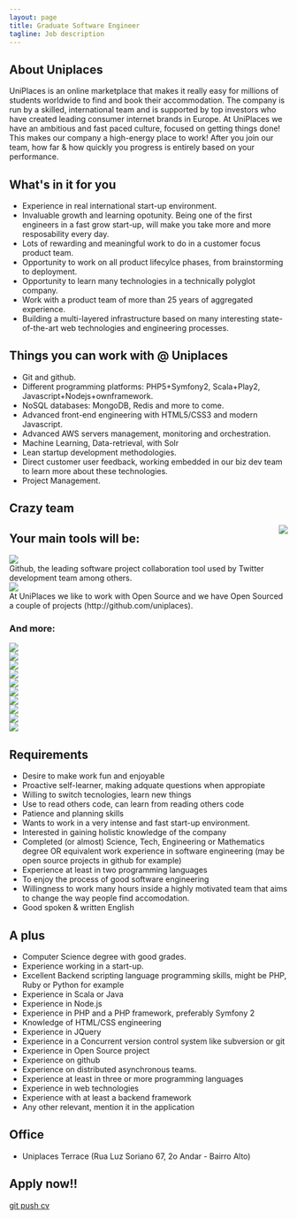 ```yaml
---
layout: page
title: Graduate Software Engineer
tagline: Job description
---
```


## About Uniplaces
UniPlaces is an online marketplace that makes it really easy for millions of students worldwide to find and book their accommodation. The company is run by a skilled, international team and is supported by top investors who have created leading consumer internet brands in Europe.  At UniPlaces we have an ambitious and fast paced culture, focused on getting things done! This makes our company a high-energy place to work! After you join our team, how far & how quickly you progress is entirely based on your performance.

## What's in it for you

 + Experience in real international start-up environment.
 + Invaluable growth and learning opotunity. Being one of the first engineers in a fast grow start-up, will make you take more and more resposability every day.
 + Lots of rewarding and meaningful work to do in a customer focus product team.
 + Opportunity to work on all product lifecylce phases, from brainstorming to deployment.
 + Opportunity to learn many technologies in a technically polyglot company.
 + Work with a product team of more than 25 years of aggregated experience.
 + Building a multi-layered infrastructure based on many interesting state-of-the-art web technologies and engineering processes.

## Things you can work with @ Uniplaces

 + Git and github.
 + Different programming platforms: PHP5+Symfony2, Scala+Play2, Javascript+Nodejs+ownframework.
 + NoSQL databases:  MongoDB, Redis and more to come.
 + Advanced front-end engineering with HTML5/CSS3 and modern Javascript.
 + Advanced AWS servers management, monitoring and orchestration.
 + Machine Learning, Data-retrieval, with Solr
 + Lean startup development methodologies.
 + Direct customer user feedback, working embedded in our biz dev team to learn more about these technologies.
 + Project Management.

## Crazy team

<img src="{{ BASE_PATH }}/static/crazyteam.JPG" style="float:right;margin-left:100px" />

## Your main tools will be:

<div class="row">
<div class="span2"><img src="http://chris.smith.name/assets/github.png" class="tech-logo"/></div>
<div class="span10">Github, the leading software project collaboration tool used by Twitter development team among others.</div>
</div>

<div class="row">
<div class="span2"><img src="http://www.biglever.com/images/misc/opensource_logo.gif" class="tech-logo"/></div>
<div class="span10">At UniPlaces we like to work with Open Source and we have Open Sourced a couple of projects (http://github.com/uniplaces).</div>
</div>

### And more:

<div class="row">
<div class="span2"><img class="tech-logo" src="http://socialmediaseo.net/wp-content/uploads/2010/12/amazon-web-services-cloud-computing.gif" /></div>
<div class="span2"><img class="tech-logo" src="http://upload.wikimedia.org/wikipedia/en/a/a7/Nodejs_logo_light.png" /></div>
<div class="span2"><img class="tech-logo" src="http://www.sebastien-han.fr/images/redis-logo.png" /></div>
<div class="span2"><img class="tech-logo" src="http://www.w3.org/html/logo/downloads/HTML5_Logo_256.png" /></div>
<div class="span2"><img class="tech-logo" src="{{ BASE_PATH }}/static/css3.png" /></div>
<div class="span2"><img class="tech-logo" src="http://www.searchtools.com/images/solr_FC.jpg" /></div>
</div>
<div class="row">
<div class="span2"><img class="tech-logo" src="http://symfony.com/logos/symfony_black_03.png" /></div>
<div class="span2"><img class="tech-logo" src="http://performerjs.org/wp-content/uploads/2009/12/jquery.png" /></div>
<div class="span2"><img class="tech-logo" src="http://www.appliedvideo.com/images/scala_logo_LG_RGB.jpg" /></div>
<div class="span2"><img class="tech-logo" src="http://www.networkworld.com/community/files/imce/img_blogs/mongodb.png" /></div>
</div>

## Requirements

 + Desire to make work fun and enjoyable
 + Proactive self-learner, making adquate questions when appropiate
 + Willing to switch tecnologies, learn new things
 + Use to read others code, can learn from reading others code
 + Patience and planning skills
 + Wants to work in a very intense and fast start-up environment.
 + Interested in gaining holistic knowledge of the company
 + Completed (or almost) Science, Tech, Engineering or Mathematics degree OR equivalent work experience in software engineering (may be open source projects in github for example)
 + Experience at least in two programming languages
 + To enjoy the process of good software engineering
 + Willingness to work many hours inside a highly motivated team that aims to change the way people find accomodation.
 + Good spoken & written English

## A plus

 + Computer Science degree with good grades.
 + Experience working in a start-up.
 + Excellent Backend scripting language programming skills, might be PHP, Ruby or Python for example
 + Experience in Scala or Java
 + Experience in Node.js
 + Experience in PHP and a PHP framework, preferably Symfony 2
 + Knowledge of HTML/CSS engineering
 + Experience in JQuery
 + Experience in a Concurrent version control system like subversion or git
 + Experience in Open Source project
 + Experience on github
 + Experience on distributed asynchronous teams.
 + Experience at least in three or more programming languages
 + Experience in web technologies
 + Experience with at least a backend framework
 + Any other relevant, mention it in the application

## Office

 + Uniplaces Terrace (Rua Luz Soriano 67, 2o Andar - Bairro Alto)

## Apply now!!

 <a href="https://uniplaces.recruiterbox.com/jobs/9613" class="btn btn-success btn-large">git push cv</a>
